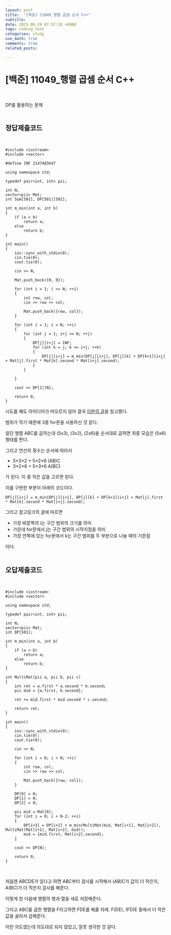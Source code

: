 ```yaml
---
layout: post
title:  "[백준] 11049_행렬 곱셈 순서 C++"
subtitle:   
date: 2023-06-29 07:57:19 +0900
tags: coding_test
categories: study
use_math: true
comments: true
related_posts:

---
```


# [백준] 11049_행렬 곱셈 순서 C++<br/>
<br/>

DP를 활용하는 문제<br/>
<br/>

## 정답제출코드<br/>
<Br/>

```
#include <iostream>
#include <vector>

#define INF 2147483647

using namespace std;

typedef pair<int, int> pii;

int N;
vector<pii> Mat;
int Sum[501], DP[501][501];

int m_min(int a, int b)
{
    if (a < b)
        return a;
    else
        return b;
}

int main()
{
    ios::sync_with_stdio(0);
    cin.tie(0);
    cout.tie(0);

    cin >> N;

    Mat.push_back({0, 0});

    for (int i = 1; i <= N; ++i)
    {
        int row, col;
        cin >> row >> col;

        Mat.push_back({row, col});
    }

   	for (int i = 1; i < N; ++i)
	{
		for (int j = 1; i+j <= N; ++j)
		{
			DP[j][i+j] = INF;
			for (int k = j; k <= i+j; ++k)
			{
				DP[j][i+j] = m_min(DP[j][i+j], DP[j][k] + DP[k+1][i+j] + Mat[j].first * Mat[k].second * Mat[i+j].second);
			}
		}

	}

	cout << DP[1][N];

    return 0;
}
```

시도를 해도 아이디어가 떠오르지 않아 결국 [이분의 글](https://cocoon1787.tistory.com/318)을 참고했다.<br/>

범위가 작기 때문에 3중 for문을 사용하신 것 같다.<br/>

일단 행렬 ABC를 곱하는데 (5x3), (3x2), (2x6)을 순서대로 곱하면 최종 모습은 (5x6) 형태를 띈다.<br/>

그리고 연산의 횟수는 순서에 따라서

- 5×3×2 + 5×2×6 (AB)C
- 3×2×6 + 5×3×6 A(BC)

가 된다. 이 중 작은 값을 고르면 된다.<br/>

이를 구현한 부분이 아래의 코드이다.<br/>

```
DP[j][i+j] = m_min(DP[j][i+j], DP[j][k] + DP[k+1][i+j] + Mat[j].first * Mat[k].second * Mat[i+j].second);
```

그리고 참고링크의 글에 따르면

- 가장 바깥쪽의 i는 구간 범위의 크기를 의미
- 가운데 for문에서 j는 구간 범위의 시작지점을 의미
- 가장 안쪽에 있는 for문에서 k는 구간 범위를 두 부분으로 나눌 때의 기준점

이다.<br/>
<Br/>


## 오답제출코드<br/>
<br/>

```
#include <iostream>
#include <vector>

using namespace std;

typedef pair<int, int> pii;

int N;
vector<pii> Mat;
int DP[501];

int m_min(int a, int b)
{
    if (a < b)
        return a;
    else
        return b;
}

int MultiMat(pii a, pii b, pii c)
{
    int ret = a.first * a.second * b.second;
    pii mid = {a.first, b.second};

    ret += mid.first * mid.second * c.second;

    return ret;
}

int main()
{
    ios::sync_with_stdio(0);
    cin.tie(0);
    cout.tie(0);

    cin >> N;

    for (int i = 0; i < N; ++i)
    {
        int row, col;
        cin >> row >> col;

        Mat.push_back({row, col});
    }

    DP[0] = 0;
    DP[1] = 0;
    DP[2] = 0;

    pii mid = Mat[0];
    for (int i = 0; i < N-2; ++i)
    {
        DP[i+3] = DP[i+2] + m_min(MultiMat(mid, Mat[i+1], Mat[i+2]), MultiMat(Mat[i+1], Mat[i+2], mid));
        mid = {mid.first, Mat[i+2].second};
    }

    cout << DP[N];

    return 0;
}
```
<br/>

처음엔 ABCDE가 있다고 하면 ABC부터 검사를 시작해서 (AB)C가 값이 더 작은지, A(BC)가 더 작은지 검사를 해준다.<br/>

이렇게 한 다음에 행렬의 행과 열을 새로 저장해준다.<br/>

그리고 ABC를 곱한 행렬을 F라고하면 FDE를 해줄 차례. F(DE), (FD)E 중에서 더 작은 값을 골라서 곱해준다.<br/>

이런 의도였는데 의도대로 되지 않았고, 잘못 생각한 것 같다.<br/>
